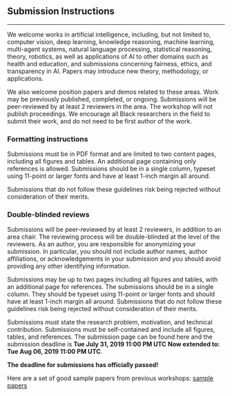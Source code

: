 ## Submission Instructions
---

We welcome works in artificial intelligence, including, but not limited to, computer vision, deep learning, knowledge reasoning, machine learning, multi-agent systems, natural language processing, statistical reasoning, theory, robotics, as well as applications of AI to other domains such as health and education, and submissions concerning fairness, ethics, and transparency in AI. Papers may introduce new theory, methodology, or applications.

We also welcome position papers and demos related to these areas. Work may be previously published, completed, or ongoing. Submissions will be peer-reviewed by at least 2 reviewers in the area. The workshop will not publish proceedings. We encourage all Black researchers in the field to submit their work, and do not need to be first author of the work.

### Formatting instructions
Submissions must be in PDF format and are limited to two content pages, including all figures and tables. An additional page containing only references is allowed. Submissions should be in a single column, typeset using 11-point or larger fonts and have at least 1-inch margin all around.

Submissions that do not follow these guidelines risk being rejected without consideration of their merits.

### Double-blinded reviews
Submissions will be peer-reviewed by at least 2 reviewers, in addition to an area chair. The reviewing process will be double-blinded at the level of the reviewers. As an author, you are responsible for anonymizing your submission. In particular, you should not include author names, author affiliations, or acknowledgements in your submission and you should avoid providing any other identifying information.


Submissions may be up to two pages including all figures and tables, with an additional page for references. The submissions should be in a single column. They should be typeset using 11-point or larger fonts and should have at least 1-inch margin all around. Submissions that do not follow these guidelines risk being rejected without consideration of their merits.

Submissions must state the research problem, motivation, and technical contribution. Submissions must be self-contained and include all figures, tables, and references. The submission page can be found here and the submission deadline is __Tue July 31, 2019 11:00 PM UTC__ __Now extended to:__ __Tue Aug 06, 2019 11:00 PM UTC__.

__The deadline for submissions has officially passed!__

Here are a set of good sample papers from previous workshops: [sample papers](https://github.com/blackinai/bai-sample-papers)